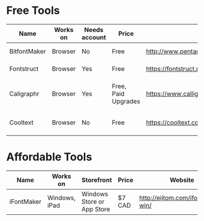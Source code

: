 # Free Tools

Name | Works on | Needs account | Price | Website | Other notes
---|---|---|---|---|---
BitfontMaker | Browser | No | Free | http://www.pentacom.jp/pentacom/bitfontmaker2/ | Limited resolution
Fontstruct | Browser | Yes | Free | https://fontstruct.com | Open-source
Caligraphr | Browser | Yes | Free, Paid Upgrades | https://www.calligraphr.com/en/ | Requires Scanner or PDF Editor
Cooltext | Browser | No | Free | https://cooltext.com | Limited, novelty texts only

# Affordable Tools

Name | Works on | Storefront | Price | Website
---|---|---|---|---
iFontMaker | Windows, iPad | Windows Store or App Store | $7 CAD | http://eijtom.com/ifontmaker-win/
